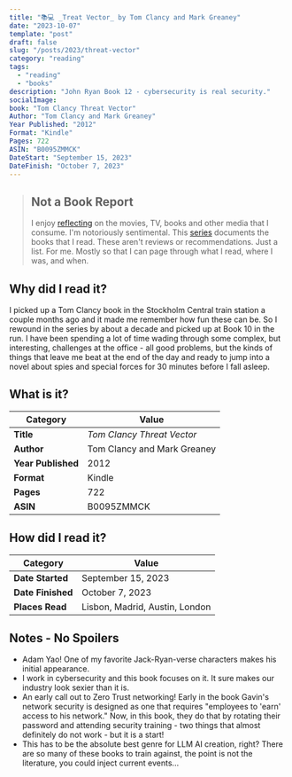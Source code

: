 ```yaml
---
title: "📚💻 _Treat Vector_ by Tom Clancy and Mark Greaney"
date: "2023-10-07"
template: "post"
draft: false
slug: "/posts/2023/threat-vector"
category: "reading"
tags:
  - "reading"
  - "books"
description: "John Ryan Book 12 - cybersecurity is real security."
socialImage:
book: "Tom Clancy Threat Vector"
Author: "Tom Clancy and Mark Greaney"
Year Published: "2012"
Format: "Kindle"
Pages: 722
ASIN: "B0095ZMMCK"
DateStart: "September 15, 2023"
DateFinish: "October 7, 2023"
---
```


> ## Not a Book Report
> I enjoy [reflecting](https://blog.samrhea.com/posts/2019/analyze-media-habits) on the movies, TV, books and other media that I consume. I'm notoriously sentimental. This [series](https://blog.samrhea.com/category/walkthrough) documents the books that I read. These aren't reviews or recommendations. Just a list. For me. Mostly so that I can page through what I read, where I was, and when.

## Why did I read it?
I picked up a Tom Clancy book in the Stockholm Central train station a couple months ago and it made me remember how fun these can be. So I rewound in the series by about a decade and picked up at Book 10 in the run. I have been spending a lot of time wading through some complex, but interesting, challenges at the office - all good problems, but the kinds of things that leave me beat at the end of the day and ready to jump into a novel about spies and special forces for 30 minutes before I fall asleep.

## What is it?
|Category|Value|
|---|---|
|**Title**|*Tom Clancy Threat Vector*|
|**Author**|Tom Clancy and Mark Greaney|
|**Year Published**|2012|
|**Format**|Kindle|
|**Pages**|722|
|**ASIN**|B0095ZMMCK|

## How did I read it?
|Category|Value|
|---|---|
|**Date Started**|September 15, 2023|
|**Date Finished**|October 7, 2023|
|**Places Read**|Lisbon, Madrid, Austin, London|

## Notes - No Spoilers
* Adam Yao! One of my favorite Jack-Ryan-verse characters makes his initial appearance.
* I work in cybersecurity and this book focuses on it. It sure makes our industry look sexier than it is.
* An early call out to Zero Trust networking! Early in the book Gavin's network security is designed as one that requires "employees to 'earn' access to his network." Now, in this book, they do that by rotating their password and attending security training - two things that almost definitely do not work - but it is a start!
* This has to be the absolute best genre for LLM AI creation, right? There are so many of these books to train against, the point is not the literature, you could inject current events...